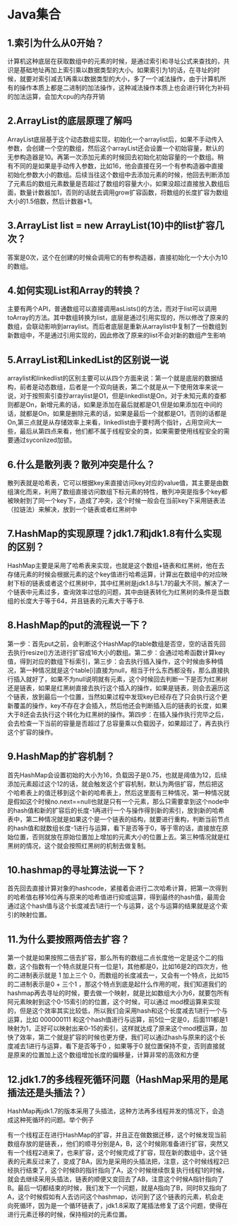 # Java集合

## 1.索引为什么从0开始？

计算机这种底层在获取数组中的元素的时候，是通过索引和寻址公式来查找的，共识是基础地址再加上索引乘以数据类型的大小。如果索引为1的话，在寻址的时候，就要对索引减去1再乘以数据类型的大小，多了一个减法操作，由于计算机所有的操作本质上都是二进制的加法操作，这种减法操作本质上也会进行转化为补码的加法运算，会加大cpu的内存开销

## 2.ArrayList的底层原理了解吗

ArrayList底层基于这个动态数组实现，初始化一个arraylist后，如果不手动传入参数，会创建一个空的数组，然后这个arrayList还会设置一个初始容量，默认的无参构造器是10。再第一次添加元素的时候回去初始化初始容量的一个数组。稍有不同的是如果是手动传入参数，比如16，他会直接在另一个有参构造器中直接初始化参数大小的数组。后续当往这个数组中去添加元素的时候，他回去判断添加了元素后的数组元素数量是否超过了数组的容量大小，如果没超过直接放入数组后面，数量计数器加1，否则的话就去调用grow扩容函数，将数组的长度扩容为数组大小的1.5倍数，然后计数器+1。

## 3.ArrayList list = new ArrayList(10)中的list扩容几次？

答案是0次，这个在创建的时候会调用它的有参构造器，直接初始化一个大小为10的数组。

## 4.如何实现List和Array的转换？

主要有两个API，普通数组可以直接调用asLists()的方法，而对于list可以调用toArray的方法。其中数组转换为list，底层是通过引用实现的，所以修改了原来的数组，会联动影响到arraylist。而后者底层是重新从arraylist中复制了一份数组到新数组中，不是通过引用实现的，因此修改了原来的list不会对新的数组产生影响

## 5.ArrayList和LinkedList的区别说一说

arraylist和linkedlist的区别主要可以从四个方面来说：第一个就是底层的数据结构，前者是动态数组，后者是一个双向链表，第二个就是从一下使用效率来说一说，对于按照索引查抄arraylist是O1，但是linkedlist是On，对于未知元素的查都则都是On，新增元素的话，如果是添加在最后就都是O1,但是如果添加在中间的话，就都是On，如果是删除元素的话，如果是最后一个就都是O1，否则的话都是On,第三点就是从存储效率上来看，linkedlist由于要村两个指针，占用空间大一些，最后从第四点来看，他们都不属于线程安全的类，如果需要使用线程安全的需要通过syconlized加锁。

## 6.什么是散列表？散列冲突是什么？

散列表就是哈希表，它可以根据key来直接访问key对应的value值，其主要是由数组演化而来，利用了数组直接访问数组下标元素的特性，散列冲突是指多个key都被映射到了同一个key下，造成了冲突，这个时候一般会在当前key下采用链表法（拉链法）来解决，放到一个链表或者红黑树中

## 7.HashMap的实现原理？jdk1.7和jdk1.8有什么实现的区别？

HashMap主要是采用了哈希表来实现，也就是这个数组+链表和红黑树，他在去存储元素的时候会根据元素的这个key值进行哈希运算，计算出在数组中的对应映射下标的链表或者这个红黑树中，其中红黑树是jdk1.8与1.7的最大不同，解决了一个链表中元素过多，查询效率过低的问题，其中由链表转化为红黑树的条件是当数组的长度大于等于64，并且链表的元素大于等于8.

## 8.HashMap的put的流程说一下？

第一步：首先put之前，会判断这个HashMap的table数组是否空，空的话首先回去执行resize()方法进行扩容成16大小的数组。第二步：会通过哈希函数计算key值，得到对应的数组下标索引，第三步：会去执行插入操作，这个时候由多种情况，第一种情况就是这个table[i]直接为null，相当于什么东西都没有，那么直接执行插入就好了，如果不为null说明就有元素，这个时候回去判断一下是否为红黑树还是链表，如果是红黑树直接去执行这个插入的操作，如果是链表，则会去遍历这个链表，放到最后一个位置，当然如果过程中发现key已经存在了只会执行这个更新覆盖的操作，key不存在才会插入，然后他还会判断插入后的链表的长度，如果大于8还会去执行这个转化为红黑树的操作。第四步：在插入操作执行完毕之后，会去检查一下当前的容量是否超过了总容量乘以负载因子，如果超过了，再去执行这个扩容的操作。

## 9.HashMap的扩容机制？

首先HashMap会设置初始的大小为16，负载因子是0.75，也就是阈值为12，后续添加元素超过这个12的话，就会触发这个扩容机制，默认为两倍扩容，然后把这个哈希表上的值迁移到这个新的哈希表上，然后这里面有三种情况，第一种情况就是假如这个时候no.next==null也就是只有一个元素，那么只需要拿到这个node中的hash值和新的扩容后的长度-1再进行一个与操作得到新的索引，放到新的哈希表中，第二种情况就是如果这个是一个链表的结构，就要进行重构，判断当前节点的hash值和就数组长度-1进行与运算，看下是否等于0，等于零的话，直接放在原始位置，否则就放在原始位置加上增加的元素大小的位置上去。第三种情况就是红黑树的情况，这个就会按照红黑树的机制去做复制。

## 10.hashmap的寻址算法说一下？

首先回去直接计算对象的hashcode，紧接着会进行二次哈希计算，把第一次得到的哈希值右移16位再与原来的哈希值进行抑或运算，得到最终的hash值，最周会通过这个hash值与这个长度减去1进行一个与运算，这个与运算的结果就是这个索引的映射位置。

## 11.为什么要按照两倍去扩容？

第一个就是如果按照二倍去扩容，那么所有的数组二点长度他一定是这个二的指数，这个指数有一个特点就是只有一位是1，其他都是0，比如16是2的四次方，他的二进制表示就是 1 加上三个 0，而数组的长度减去一，又会有一个特点，比如15 的二进制表示是0 + 三个1 ，那这个特点到底是起什么作用的呢，我们知道我们的hashmap再去寻址的时候，要去做一个映射，就是比如数组大小为6，就要包所有阿元素映射到这个0-15索引的的位置，这个时候，可以通过 mod模运算来实现的，但是这个效率其实比较低，所以我们会采用hash和这个长度减去1进行一个与运算，比如 000000111 和这个hash值进行与运算，前5位一定是0，后面111都是1映射为1，正好可以映射出来0-15的索引，这样就达成了原来这个mod模运算，加快了效率，第二个就是扩容的时候也更方便，我们可以通过hash与原来的这个长度减去1进行与运算，看下是否等于0 ，如果等于0 就位置保持不变，否则直接就是原来的位置加上这个数组增加长度的偏移量，计算非常的高效和方便

## 12.jdk1.7的多线程死循环问题（HashMap采用的是尾插法还是头插法？）

HashMap再jdk1.7的版本采用了头插法，这种方法再多线程并发的情况下，会造成这种死循环的问题。举个例子

有一个线程正在进行HashMap的扩容，并且正在做数据迁移，这个时候发现当前数组存放的是链表，，他们的顺寻分别是A，B，这个时候刚准备进行扩容，突然又有一个线程2进来了，也来扩容，这个时候完成了扩容，现在新的数组中，这个链表的元素反过来了，变成了BA，因为是采用的头插法把，注意，这个时候线程2已经执行结束了，这个时候B的指针指向了A，这个时候继续恢复执行线程1的时候，就会去继续采用头插法，链表的顺便又变回去了AB，注意这个时候A指针指向了B。最后一切都结束的时候，我们发下一个问题，就是A指向了B，同时B又指向了A，这个时候假如有人去访问这个hashmap，访问到了这个链表的元素，机会走向死循环，因为是一个循环链表了，jdk1.8采取了尾插法修复了这个问题，使得在进行元素迁移的时候，保持相对的元素位置。

